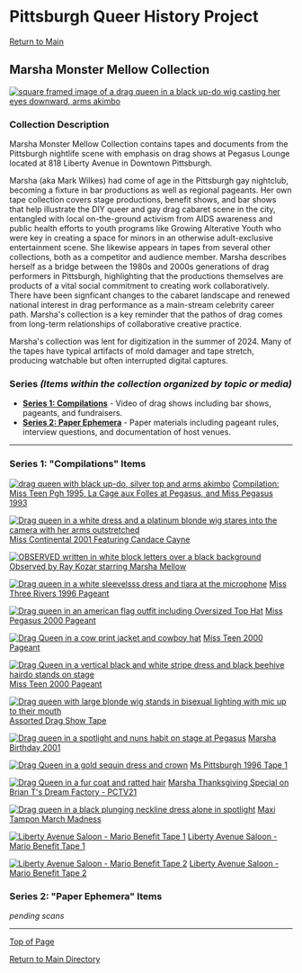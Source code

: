 # Pittsburgh Queer History Project
[Return to Main](../../README.md)

## Marsha Monster Mellow Collection

[![square framed image of a drag queen in a black up-do wig casting her eyes downward, arms akimbo](/collections/Marsha-Collection/image-files/Series-1/marsha01thumb.png)](./Marsha-Description.md)

### Collection Description
Marsha Monster Mellow Collection contains tapes and documents from the Pittsburgh nightlife scene with emphasis on drag shows at Pegasus Lounge located at 818 Liberty Avenue in Downtown Pittsburgh. 

Marsha (aka Mark Wilkes) had come of age in the Pittsburgh gay nightclub, becoming a fixture in bar productions as well as regional pageants. Her own tape collection covers stage productions, benefit shows, and bar shows that help illustrate the DIY queer and gay drag cabaret scene in the city, entangled with local on-the-ground activism from AIDS awareness and public health efforts to youth programs like Growing Alterative Youth who were key in creating a space for minors in an otherwise adult-exclusive entertainment scene. She likewise appears in tapes from several other collections, both as a competitor and audience member. Marsha describes herself as a bridge between the 1980s and 2000s generations of drag performers in Pittsburgh, highlighting that the productions themselves are products of a vital social commitment to creating work collaboratively. There have been signficant changes to the cabaret landscape and renewed national interest in drag performance as a main-stream celebrity career path. Marsha's collection is a key reminder that the pathos of drag comes from long-term relationships of collaborative creative practice.

Marsha's collection was lent for digitization in the summer of 2024. Many of the tapes have typical artifacts of mold damager and tape stretch, producing watchable but often interrupted digital captures. 

### Series *(Items within the collection organized by topic or media)*
- [**Series 1: Compilations**](#series-1-benefit-shows-items) - Video of drag shows including bar shows, pageants, and fundraisers.
- [**Series 2: Paper Ephemera**](#series-2-paper-ephemera-items) - Paper materials including pageant rules, interview questions, and documentation of host venues.


---
### Series 1: "Compilations" Items
[![drag queen with black up-do, silver top and arms akimbo](/collections/Marsha-Collection/image-files/Series-1/marsha01thumb.png)](https://vimeo.com/1026877317)
[Compilation: Miss Teen Pgh 1995, La Cage aux Folles at Pegasus, and Miss Pegasus 1993](https://vimeo.com/1037276815)

[![Drag queen in a white dress and a platinum blonde wig stares into the camera with her arms outstretched](/collections/Marsha-Collection/image-files/Series-1/candace.png)](https://vimeo.com/1037276815)
[Miss Continental 2001 Featuring Candace Cayne](https://vimeo.com/1037276815)

[![OBSERVED written in white block letters over a black background](/collections/Marsha-Collection/image-files/observed.png)](https://vimeo.com/1037276815)
[Observed by Ray Kozar starring Marsha Mellow](https://vimeo.com/1037276643)

[![Drag queen in a white sleevelsss dress and tiara at the microphone](/collections/Marsha-Collection/image-files/Series-1/missthreerivers96.png)](https://vimeo.com/1037271436)
[Miss Three Rivers 1996 Pageant](https://vimeo.com/1037271436)

[![Drag queen in an american flag outfit including Oversized Top Hat](/collections/Marsha-Collection/image-files/Series-1/misspeg2000.png)](https://vimeo.com/1037249549)
[Miss Pegasus 2000 Pageant](https://vimeo.com/1037249549)

[![Drag Queen in a cow print jacket and cowboy hat](/collections/Marsha-Collection/image-files/Series-1/missteen2000.png)](https://vimeo.com/1037242051)
[Miss Teen 2000 Pageant](https://vimeo.com/1037242051)

[![Drag Queen in a vertical black and white stripe dress and black beehive hairdo stands on stage](/collections/Marsha-Collection/image-files/Series-1/iconscafe.png)](https://vimeo.com/1037224639)
[Miss Teen 2000 Pageant](https://vimeo.com/1037224639)

[![Drag queen with large blonde wig stands in bisexual lighting with mic up to their mouth](/collections/Marsha-Collection/image-files/Series-1/assortedthumb.png)](https://vimeo.com/1037221028)
[Assorted Drag Show Tape](https://vimeo.com/1037221028)

[![Drag queen in a spotlight and nuns habit on stage at Pegasus](/collections/Marsha-Collection/image-files/Series-1/marshabday.png)](https://vimeo.com/1037219111)
[Marsha Birthday 2001](https://vimeo.com/1037219111)

[![Drag Queen in a gold sequin dress and crown](/collections/Marsha-Collection/image-files/Series-1/mspgh96.png)](https://vimeo.com/1037212316)
[Ms Pittsburgh 1996 Tape 1](https://vimeo.com/1037212316)

[![Drag Queen in a fur coat and ratted hair](/collections/Marsha-Collection/image-files/Series-1/thxgiving.png)](https://vimeo.com/1037201433)
[Marsha Thanksgiving Special on Brian T's Dream Factory - PCTV21](https://vimeo.com/1037201433)

[![Drag queen in a black plunging neckline dress alone in spotlight](/collections/Marsha-Collection/image-files/Series-1/maxi.png)](https://vimeo.com/1037197732)
[Maxi Tampon March Madness](https://vimeo.com/1037197732)

[![Liberty Avenue Saloon - Mario Benefit Tape 1](/collections/Marsha-Collection/image-files/Series-1/mario1.png)](https://vimeo.com/1037191521)
[Liberty Avenue Saloon  - Mario Benefit Tape 1](https://vimeo.com/1037191521)

[![Liberty Avenue Saloon - Mario Benefit Tape 2](/collections/Marsha-Collection/image-files/Series-1/mario2.png)](https://vimeo.com/1037194934)
[Liberty Avenue Saloon  - Mario Benefit Tape 2](https://vimeo.com/1037194934)


### Series 2: "Paper Ephemera" Items
*pending scans*

--- 

[Top of Page](#pittsburgh-queer-history-project)

[Return to Main Directory](../../README.md)

